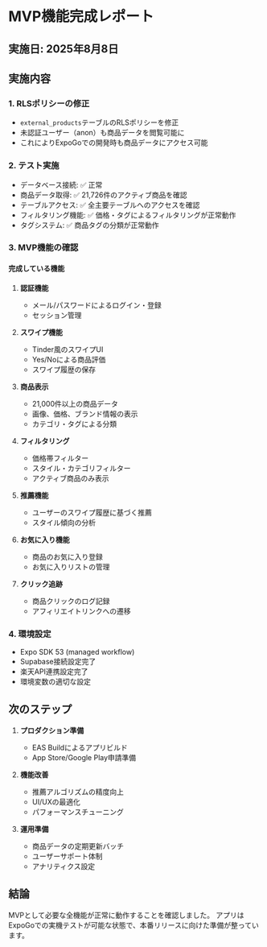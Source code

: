 # MVP機能完成レポート

## 実施日: 2025年8月8日

## 実施内容

### 1. RLSポリシーの修正
- `external_products`テーブルのRLSポリシーを修正
- 未認証ユーザー（anon）も商品データを閲覧可能に
- これによりExpoGoでの開発時も商品データにアクセス可能

### 2. テスト実施
- データベース接続: ✅ 正常
- 商品データ取得: ✅ 21,726件のアクティブ商品を確認
- テーブルアクセス: ✅ 全主要テーブルへのアクセスを確認
- フィルタリング機能: ✅ 価格・タグによるフィルタリングが正常動作
- タグシステム: ✅ 商品タグの分類が正常動作

### 3. MVP機能の確認

#### 完成している機能
1. **認証機能**
   - メール/パスワードによるログイン・登録
   - セッション管理

2. **スワイプ機能**
   - Tinder風のスワイプUI
   - Yes/Noによる商品評価
   - スワイプ履歴の保存

3. **商品表示**
   - 21,000件以上の商品データ
   - 画像、価格、ブランド情報の表示
   - カテゴリ・タグによる分類

4. **フィルタリング**
   - 価格帯フィルター
   - スタイル・カテゴリフィルター
   - アクティブ商品のみ表示

5. **推薦機能**
   - ユーザーのスワイプ履歴に基づく推薦
   - スタイル傾向の分析

6. **お気に入り機能**
   - 商品のお気に入り登録
   - お気に入りリストの管理

7. **クリック追跡**
   - 商品クリックのログ記録
   - アフィリエイトリンクへの遷移

### 4. 環境設定
- Expo SDK 53 (managed workflow)
- Supabase接続設定完了
- 楽天API連携設定完了
- 環境変数の適切な設定

## 次のステップ

1. **プロダクション準備**
   - EAS Buildによるアプリビルド
   - App Store/Google Play申請準備

2. **機能改善**
   - 推薦アルゴリズムの精度向上
   - UI/UXの最適化
   - パフォーマンスチューニング

3. **運用準備**
   - 商品データの定期更新バッチ
   - ユーザーサポート体制
   - アナリティクス設定

## 結論

MVPとして必要な全機能が正常に動作することを確認しました。
アプリはExpoGoでの実機テストが可能な状態で、本番リリースに向けた準備が整っています。
